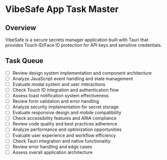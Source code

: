 # VibeSafe App Task Master

## Overview
VibeSafe is a secure secrets manager application built with Tauri that provides Touch ID/Face ID protection for API keys and sensitive credentials.

## Task Queue

- [ ] Review design system implementation and component architecture
- [ ] Analyze JavaScript event handling and state management
- [ ] Evaluate modal system and user interactions
- [ ] Check Touch ID integration and authentication flow
- [ ] Assess toast notification system effectiveness
- [ ] Review form validation and error handling
- [ ] Analyze security implementation for secret storage
- [ ] Evaluate responsive design and mobile compatibility
- [ ] Check accessibility features and ARIA compliance
- [ ] Review code quality and best practices adherence
- [ ] Analyze performance and optimization opportunities
- [ ] Evaluate user experience and workflow efficiency
- [ ] Check Tauri integration and native functionality
- [ ] Review error handling and edge cases
- [ ] Assess overall application architecture